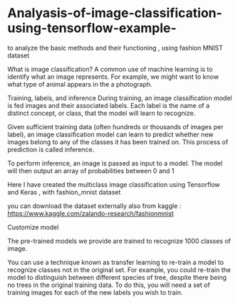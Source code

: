 # Analyasis-of-image-classification-using-tensorflow-example-
to analyze the basic methods and their functioning , using fashion MNIST dataset

What is image classification?
A common use of machine learning is to identify what an image represents. For example, we might want to know what type of animal appears in the a photograph.

Training, labels, and inference
During training, an image classification model is fed images and their associated labels. Each label is the name of a distinct concept, or class, that the model will learn to recognize.

Given sufficient training data (often hundreds or thousands of images per label), an image classification model can learn to predict whether new images belong to any of the classes it has been trained on. This process of prediction is called inference.

To perform inference, an image is passed as input to a model. The model will then output an array of probabilities between 0 and 1


Here I have created the multiclass image classification using Tensorflow and Keras , with fashion_mnist dataset 

you can download the dataset externally also from kaggle : https://www.kaggle.com/zalando-research/fashionmnist

Customize model

The pre-trained models we provide are trained to recognize 1000 classes of image.  

You can use a technique known as transfer learning to re-train a model to recognize classes not in the original set. For example, you could re-train the model to distinguish between different species of tree, despite there being no trees in the original training data. To do this, you will need a set of training images for each of the new labels you wish to train.

